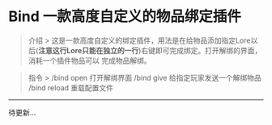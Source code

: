 # Bind 一款高度自定义的物品绑定插件

> 介绍 >
这是一款高度自定义的绑定插件，用法是在给物品添加指定Lore以后(**注意这行Lore只能在独立的一行**)右键即可完成绑定。打开解绑的界面，消耗一个插件物品可以
完成物品解绑。

> 指令 >
/bind open 打开解绑界面
/bind give <player> 给指定玩家发送一个解绑物品
/bind reload 重载配置文件

*******

待更新...

